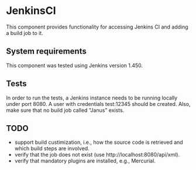 # JenkinsCI

This component provides functionality for accessing Jenkins CI and adding a build
job to it.

## System requirements
This component was tested using Jenkins version 1.450.

## Tests

In order to run the tests, a Jenkins instance needs to be running locally under
port 8080. A user with credentials test:12345 should be created. Also, make
sure that no build job called "Janus" exists.

## TODO
 - support build custimization, i.e., how the source code is retrieved and which
   build steps are involved.
 - verify that the job does not exist (use http://localhost:8080/api/xml).
 - verify that mandatory plugins are installed, e.g., Mercurial.